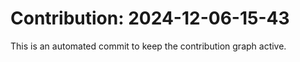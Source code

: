 # Contribution: 2024-12-06-15-43
This is an automated commit to keep the contribution graph active.
